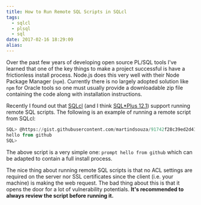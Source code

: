```yaml
---
title: How to Run Remote SQL Scripts in SQLcl
tags:
  - sqlcl
  - plsql
  - sql
date: 2017-02-16 18:29:09
alias:
---
```



Over the past few years of developing open source PL/SQL tools I've learned that one of the key things to make a project successful is have a frictionless install process. Node.js does this very well with their Node Package Manager (`npm`). Currently there is no largely adopted solution like `npm` for Oracle tools so one must usually provide a downloadable zip file containing the code along with installation instructions.

Recently I found out that [SQLcl](http://www.oracle.com/technetwork/developer-tools/sqlcl/overview/index.html) (and I think [SQL*Plus 12.1](http://www.oracle.com/technetwork/database/features/instant-client/index-097480.html)) support running remote SQL scripts. The following is an example of running a remote script from SQLcl:

```sql
SQL> @https://gist.githubusercontent.com/martindsouza/91742f28c39ed2d41d35d80b6c4cc4c1/raw/d0f28ab7e8af5f64629ad480bad570764cece543/test.sql
hello from github
SQL>
```

The above script is a very simple one: `prompt hello from github` which can be adapted to contain a full install process.

The nice thing about running remote SQL scripts is that no ACL settings are required on the server nor SSL certificates since the client (i.e. your machine) is making the web request. The bad thing about this is that it opens the door for a lot of vulnerability potentials. **It's recommended to always review the script before running it.**
